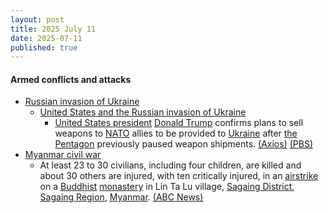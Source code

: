 ```yaml
---
layout: post
title: 2025 July 11
date: 2025-07-11
published: true
---
```



#### Armed conflicts and attacks

* [Russian invasion of Ukraine](https://en.wikipedia.org/wiki/Russian_invasion_of_Ukraine "Russian invasion of Ukraine")
  * [United States and the Russian invasion of Ukraine](https://en.wikipedia.org/wiki/United_States_and_the_Russian_invasion_of_Ukraine "United States and the Russian invasion of Ukraine")
    * [United States president](https://en.wikipedia.org/wiki/United_States_president "United States president") [Donald Trump](https://en.wikipedia.org/wiki/Donald_Trump "Donald Trump") confirms plans to sell weapons to [NATO](https://en.wikipedia.org/wiki/NATO "NATO") allies to be provided to [Ukraine](https://en.wikipedia.org/wiki/Ukraine "Ukraine") after [the Pentagon](https://en.wikipedia.org/wiki/United_States_Department_of_Defense "United States Department of Defense") previously paused weapon shipments. [(Axios)](https://www.axios.com/2025/07/11/trump-ukraine-weapons-nato-allies-sell) [(PBS)](https://www.pbs.org/newshour/politics/u-s-resumes-sending-some-weapons-to-ukraine-after-pentagon-pause)
* [Myanmar civil war](https://en.wikipedia.org/wiki/Myanmar_civil_war_%282021%E2%80%93present%29 "Myanmar civil war (2021–present)")
  * At least 23 to 30 civilians, including four children, are killed and about 30 others are injured, with ten critically injured, in an [airstrike](https://en.wikipedia.org/wiki/Airstrike "Airstrike") on a [Buddhist](https://en.wikipedia.org/wiki/Buddhism "Buddhism") [monastery](https://en.wikipedia.org/wiki/Monastery "Monastery") in Lin Ta Lu village, [Sagaing District](https://en.wikipedia.org/wiki/Sagaing_District "Sagaing District"), [Sagaing Region](https://en.wikipedia.org/wiki/Sagaing_Region "Sagaing Region"), [Myanmar](https://en.wikipedia.org/wiki/Myanmar "Myanmar"). [(ABC News)](https://abcnews.go.com/International/wireStory/23-dead-after-airstrike-buddhist-monastery-myanmar-123674107)
